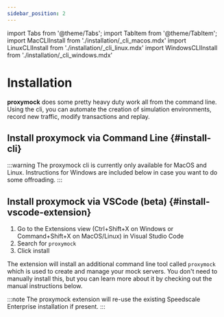 ```yaml
---
sidebar_position: 2
---
```

import Tabs from '@theme/Tabs';
import TabItem from '@theme/TabItem';
import MacCLIInstall from './installation/\_cli_macos.mdx'
import LinuxCLIInstall from './installation/\_cli_linux.mdx'
import WindowsCLIInstall from './installation/\_cli_windows.mdx'

# Installation

**proxymock** does some pretty heavy duty work all from the command line.  Using the cli, you can automate the creation of simulation environments, record new traffic, modify transactions and replay. 

## Install proxymock via Command Line {#install-cli}

:::warning
The proxymock cli is currently only available for MacOS and Linux. Instructions for Windows are included below in case you want to do some offroading.
:::

<Tabs>
  <TabItem value="mac" label="MacOS">
    <MacCLIInstall />
  </TabItem>
  <TabItem value="linux" label="Linux">
    <LinuxCLIInstall />
  </TabItem>
  <TabItem value="windows" label="Windows">
    <WindowsCLIInstall />
  </TabItem>
</Tabs>

## Install proxymock via VSCode (beta) {#install-vscode-extension}

1. Go to the Extensions view (Ctrl+Shift+X on Windows or Command+Shift+X on MacOS/Linux) in Visual Studio Code
1. Search for `proxymock`
1. Click install 

The extension will install an additional command line tool called `proxymock` which is used to create and manage your mock 
servers. You don't need to manually install this, but you can learn more about it by checking out the manual instructions below.

:::note
The proxymock extension will re-use the existing Speedscale Enterprise installation if present.
:::
